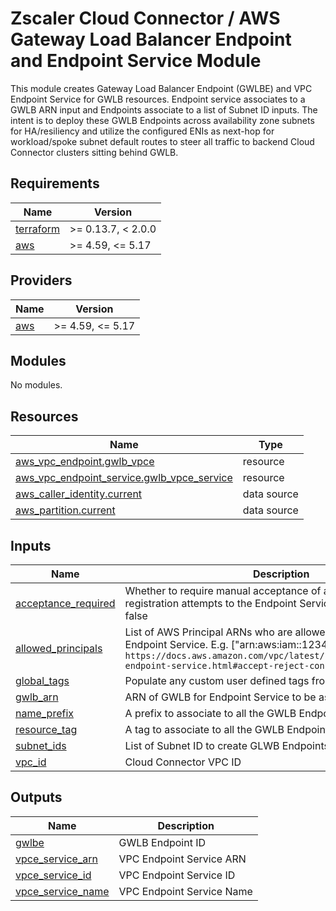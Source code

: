 # Zscaler Cloud Connector / AWS Gateway Load Balancer Endpoint and Endpoint Service Module

This module creates Gateway Load Balancer Endpoint (GWLBE) and VPC Endpoint Service for GWLB resources. Endpoint service associates to a GWLB ARN input and Endpoints associate to a list of Subnet ID inputs. The intent is to deploy these GWLB Endpoints across availability zone subnets for HA/resiliency and utilize the configured ENIs as next-hop for workload/spoke subnet default routes to steer all traffic to backend Cloud Connector clusters sitting behind GWLB.

<!-- BEGINNING OF PRE-COMMIT-TERRAFORM DOCS HOOK -->
## Requirements

| Name | Version |
|------|---------|
| <a name="requirement_terraform"></a> [terraform](#requirement\_terraform) | >= 0.13.7, < 2.0.0 |
| <a name="requirement_aws"></a> [aws](#requirement\_aws) | >= 4.59, <= 5.17 |

## Providers

| Name | Version |
|------|---------|
| <a name="provider_aws"></a> [aws](#provider\_aws) | >= 4.59, <= 5.17 |

## Modules

No modules.

## Resources

| Name | Type |
|------|------|
| [aws_vpc_endpoint.gwlb_vpce](https://registry.terraform.io/providers/hashicorp/aws/latest/docs/resources/vpc_endpoint) | resource |
| [aws_vpc_endpoint_service.gwlb_vpce_service](https://registry.terraform.io/providers/hashicorp/aws/latest/docs/resources/vpc_endpoint_service) | resource |
| [aws_caller_identity.current](https://registry.terraform.io/providers/hashicorp/aws/latest/docs/data-sources/caller_identity) | data source |
| [aws_partition.current](https://registry.terraform.io/providers/hashicorp/aws/latest/docs/data-sources/partition) | data source |

## Inputs

| Name | Description | Type | Default | Required |
|------|-------------|------|---------|:--------:|
| <a name="input_acceptance_required"></a> [acceptance\_required](#input\_acceptance\_required) | Whether to require manual acceptance of any VPC Endpoint registration attempts to the Endpoint Service or not. Default is false | `bool` | `false` | no |
| <a name="input_allowed_principals"></a> [allowed\_principals](#input\_allowed\_principals) | List of AWS Principal ARNs who are allowed access to the GWLB Endpoint Service. E.g. ["arn:aws:iam::1234567890:root"]`. See https://docs.aws.amazon.com/vpc/latest/privatelink/configure-endpoint-service.html#accept-reject-connection-requests` | `list(string)` | `[]` | no |
| <a name="input_global_tags"></a> [global\_tags](#input\_global\_tags) | Populate any custom user defined tags from a map | `map(string)` | `{}` | no |
| <a name="input_gwlb_arn"></a> [gwlb\_arn](#input\_gwlb\_arn) | ARN of GWLB for Endpoint Service to be assigned | `string` | n/a | yes |
| <a name="input_name_prefix"></a> [name\_prefix](#input\_name\_prefix) | A prefix to associate to all the GWLB Endpoint module resources | `string` | `null` | no |
| <a name="input_resource_tag"></a> [resource\_tag](#input\_resource\_tag) | A tag to associate to all the GWLB Endpoint module resources | `string` | `null` | no |
| <a name="input_subnet_ids"></a> [subnet\_ids](#input\_subnet\_ids) | List of Subnet ID to create GLWB Endpoints in | `list(string)` | n/a | yes |
| <a name="input_vpc_id"></a> [vpc\_id](#input\_vpc\_id) | Cloud Connector VPC ID | `string` | n/a | yes |

## Outputs

| Name | Description |
|------|-------------|
| <a name="output_gwlbe"></a> [gwlbe](#output\_gwlbe) | GWLB Endpoint ID |
| <a name="output_vpce_service_arn"></a> [vpce\_service\_arn](#output\_vpce\_service\_arn) | VPC Endpoint Service ARN |
| <a name="output_vpce_service_id"></a> [vpce\_service\_id](#output\_vpce\_service\_id) | VPC Endpoint Service ID |
| <a name="output_vpce_service_name"></a> [vpce\_service\_name](#output\_vpce\_service\_name) | VPC Endpoint Service Name |
<!-- END OF PRE-COMMIT-TERRAFORM DOCS HOOK -->
